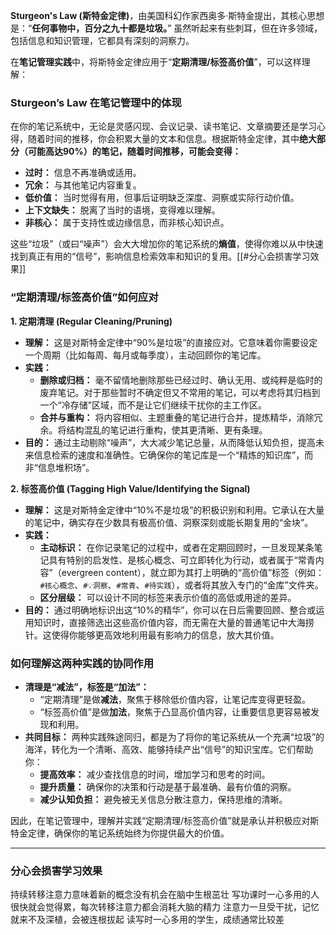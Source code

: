 **Sturgeon's Law (斯特金定律)**，由美国科幻作家西奥多·斯特金提出，其核心思想是：“**任何事物中，百分之九十都是垃圾。**” 虽然听起来有些刺耳，但在许多领域，包括信息和知识管理，它都具有深刻的洞察力。

在**笔记管理实践**中，将斯特金定律应用于“**定期清理/标签高价值**”，可以这样理解：

### Sturgeon’s Law 在笔记管理中的体现

在你的笔记系统中，无论是灵感闪现、会议记录、读书笔记、文章摘要还是学习心得，随着时间的推移，你会积累大量的文本和信息。根据斯特金定律，其中**绝大部分（可能高达90%）的笔记，随着时间推移，可能会变得：**

- **过时：** 信息不再准确或适用。
- **冗余：** 与其他笔记内容重复。
- **低价值：** 当时觉得有用，但事后证明缺乏深度、洞察或实际行动价值。
- **上下文缺失：** 脱离了当时的语境，变得难以理解。
- **非核心：** 属于支持性或边缘信息，而非核心知识点。

这些“垃圾”（或曰“噪声”）会大大增加你的笔记系统的**熵值**，使得你难以从中快速找到真正有用的“信号”，影响信息检索效率和知识的复用。[[#分心会损害学习效果]]

### “定期清理/标签高价值”如何应对

**1. 定期清理 (Regular Cleaning/Pruning)**

- **理解：** 这是对斯特金定律中“90%是垃圾”的直接应对。它意味着你需要设定一个周期（比如每周、每月或每季度），主动回顾你的笔记库。
- **实践：**
    - **删除或归档：** 毫不留情地删除那些已经过时、确认无用、或纯粹是临时的废弃笔记。对于那些暂时不确定但又不常用的笔记，可以考虑将其归档到一个“冷存储”区域，而不是让它们继续干扰你的主工作区。
    - **合并与重构：** 将内容相似、主题重叠的笔记进行合并，提炼精华，消除冗余。将结构混乱的笔记进行重构，使其更清晰、更有条理。
- **目的：** 通过主动剔除“噪声”，大大减少笔记总量，从而降低认知负担，提高未来信息检索的速度和准确性。它确保你的笔记库是一个“精炼的知识库”，而非“信息堆积场”。

**2. 标签高价值 (Tagging High Value/Identifying the Signal)**

- **理解：** 这是对斯特金定律中“10%不是垃圾”的积极识别和利用。它承认在大量的笔记中，确实存在少数具有极高价值、洞察深刻或能长期复用的“金块”。
- **实践：**
    - **主动标识：** 在你记录笔记的过程中，或者在定期回顾时，一旦发现某条笔记具有特别的启发性、是核心概念、可立即转化为行动，或者属于“常青内容”（evergreen content），就立即为其打上明确的“高价值”标签（例如：`#核心概念`、`#💡洞察`、`#常青`、`#待实践`），或者将其放入专门的“金库”文件夹。
    - **区分层级：** 可以设计不同的标签来表示价值的高低或用途的差异。
- **目的：** 通过明确地标识出这“10%的精华”，你可以在日后需要回顾、整合或运用知识时，直接筛选出这些高价值内容，而无需在大量的普通笔记中大海捞针。这使得你能够更高效地利用最有影响力的信息，放大其价值。

### 如何理解这两种实践的协同作用

- **清理是“减法”，标签是“加法”：**
    - “定期清理”是做**减法**，聚焦于移除低价值内容，让笔记库变得更轻盈。
    - “标签高价值”是做**加法**，聚焦于凸显高价值内容，让重要信息更容易被发现和利用。
- **共同目标：** 两种实践殊途同归，都是为了将你的笔记系统从一个充满“垃圾”的海洋，转化为一个清晰、高效、能够持续产出“信号”的知识宝库。它们帮助你：
    - **提高效率：** 减少查找信息的时间，增加学习和思考的时间。
    - **提升质量：** 确保你的决策和行动是基于最准确、最有价值的洞察。
    - **减少认知负担：** 避免被无关信息分散注意力，保持思维的清晰。

因此，在笔记管理中，理解并实践“定期清理/标签高价值”就是承认并积极应对斯特金定律，确保你的笔记系统始终为你提供最大的价值。

---
### 分心会损害学习效果
持续转移注意力意味着新的概念没有机会在脑中生根茁壮
写功课时一心多用的人很快就会觉得累，每次转移注意力都会消耗大脑的精力
注意力一旦受干扰，记忆就来不及深植，会被连根拔起
读写时一心多用的学生，成绩通常比较差